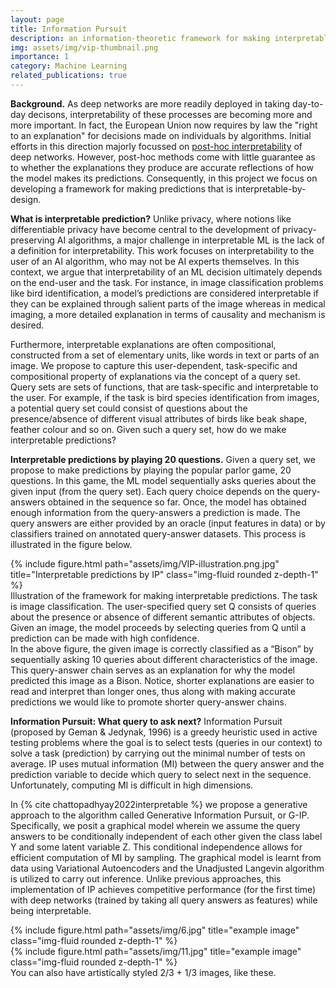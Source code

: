 ```yaml
---
layout: page
title: Information Pursuit
description: an information-theoretic framework for making interpretable predictions.
img: assets/img/vip-thumbnail.png
importance: 1
category: Machine Learning
related_publications: true
---
```


**Background.**
As deep networks are more readily deployed in taking day-to-day decisons, interpretability of these processes are becoming more and more important. In fact, the European Union now requires
by law the "right to an explanation" for decisions made on individuals by algorithms. Initial efforts in this direction majorly focussed on <a href=""> post-hoc interpretability</a> of deep networks. However, post-hoc methods come with little guarantee as to whether the explanations they produce are accurate reflections of how the model makes its predictions. Consequently, in this project we focus on developing a framework for making predictions that is interpretable-by-design.

**What is interpretable prediction?**
Unlike privacy, where notions like differentiable privacy have become central to the development of privacy-preserving AI algorithms, a major challenge in interpretable ML is the lack of a definition for interpretability. This work focuses on interpretability to the user of an AI algorithm, who may not be AI experts themselves. In this context, we argue that interpretability of an ML decision ultimately depends on the end-user and the task. For instance, in image classification problems like bird identification, a model’s predictions are considered interpretable if they can be explained through salient parts of the image whereas in medical imaging, a more detailed explanation in terms of causality and mechanism is desired. 

Furthermore, interpretable explanations are often compositional, constructed from a
set of elementary units, like words in text or parts of an image. We propose to capture this user-dependent, task-specific and compositional property of explanations via the concept of a query set.
Query sets are sets of functions, that are task-specific and interpretable to the user. For example,
if the task is bird species identification from images, a potential query set could consist of questions
about the presence/absence of different visual attributes of birds like beak shape, feather colour
and so on. Given such a query set, how do we make interpretable predictions? 

**Interpretable predictions by playing 20 questions.**
Given a query set, we propose to make predictions by playing the popular parlor game, 20 questions. In this game, the ML model sequentially asks queries about the given input (from the query set). Each query choice depends on the query-answers obtained in the sequence so far. Once, the model has obtained enough information from the query-answers a prediction is made. The query answers are either provided by an oracle (input features in data) or by classifiers trained on annotated query-answer datasets. This process is illustrated in the figure below.
<div class="row">
    <div class="col-sm mt-3 mt-md-0">
        {% include figure.html path="assets/img/VIP-illustration.png.jpg" title="Interpretable predictions by IP" class="img-fluid rounded z-depth-1" %}
    </div>
</div>
<div class="caption">
    Illustration of the framework for making interpretable
    predictions. The task is image classification.
    The user-specified query set Q consists of queries about the
    presence or absence of different semantic attributes of objects.
    Given an image, the model proceeds by selecting
    queries from Q until a prediction can be made with high
    confidence.
</div>
In the above figure, the given image is correctly classified as a “Bison” by sequentially
asking 10 queries about different characteristics of the image. This query-answer chain serves as
an explanation for why the model predicted this image as a Bison. Notice, shorter explanations
are easier to read and interpret than longer ones, thus along with making accurate predictions we
would like to promote shorter query-answer chains. 

**Information Pursuit: What query to ask next?**
Information Pursuit (proposed by Geman & Jedynak, 1996) is a greedy heuristic used in active testing problems where the goal is to select tests (queries in our context) to solve a task (prediction)
by carrying out the minimal number of tests on average. IP uses mutual information (MI) between the query answer and the prediction variable to decide which query to select next in the sequence. Unfortunately, computing MI is difficult in high dimensions. 

In {% cite chattopadhyay2022interpretable %} we propose a generative approach to the algorithm called Generative Information Pursuit, or G-IP. Specifically, we posit a graphical model wherein we assume the query answers to be conditionally independent of each other given the class label Y and some latent variable Z. This conditional independence allows for efficient computation of MI by sampling. The graphical model is learnt from data using Variational Autoencoders and the Unadjusted Langevin algorithm is utilized to carry out inference. Unlike previous approaches, this implementation of IP achieves competitive performance (for the first time) with deep networks (trained by taking all query answers as features) while being interpretable.


<div class="row justify-content-sm-center">
    <div class="col-sm-8 mt-3 mt-md-0">
        {% include figure.html path="assets/img/6.jpg" title="example image" class="img-fluid rounded z-depth-1" %}
    </div>
    <div class="col-sm-4 mt-3 mt-md-0">
        {% include figure.html path="assets/img/11.jpg" title="example image" class="img-fluid rounded z-depth-1" %}
    </div>
</div>
<div class="caption">
    You can also have artistically styled 2/3 + 1/3 images, like these.
</div>

